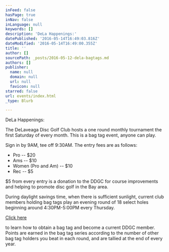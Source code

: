 ```yaml
---
inFeed: false
hasPage: true
inNav: false
inLanguage: null
keywords: []
description: 'DeLa Happenings:'
datePublished: '2016-05-14T16:49:03.816Z'
dateModified: '2016-05-14T16:49:00.355Z'
title: ''
author: []
sourcePath: _posts/2016-05-12-dela-bagtags.md
authors: []
publisher:
  name: null
  domain: null
  url: null
  favicon: null
starred: false
url: events/index.html
_type: Blurb

---
```

DeLa Happenings:

The DeLaveaga Disc Golf Club hosts a one round monthly tournament the first Saturday of every month. This is a bag tag event, anyone can play.

Sign in by 9AM, tee off 9:30AM. The entry fees are as follows:

* Pro -- $20
* Ams -- $10
* Women (Pro and Am) -- $10
* Rec -- $5

$5 from every entry is a donation to the DDGC for course improvements and helping to promote disc golf in the Bay area.

During daylight savings time, when there is sufficient sunlight, current club members holding bag tags play an evening round of 18 select holes beginning around 4:30PM-5:00PM every Thursday.

[Click here][0]

to learn how to obtain a bag tag and become a current DDGC member. Points are earned in the bag tag series according to the number of other bag tag holders you beat in each round, and are tallied at the end of every year.

[0]: http://delaveagadiscgolf.com/buy-a-bag-tag/